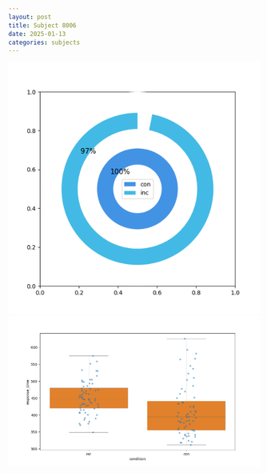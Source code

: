 ```yaml
---
layout: post
title: Subject 8006
date: 2025-01-13
categories: subjects
---
```


![](data/8006/run-19/8006_accuracy_by_condition.png)
![](data/8006/run-19/8006_rt.png)
